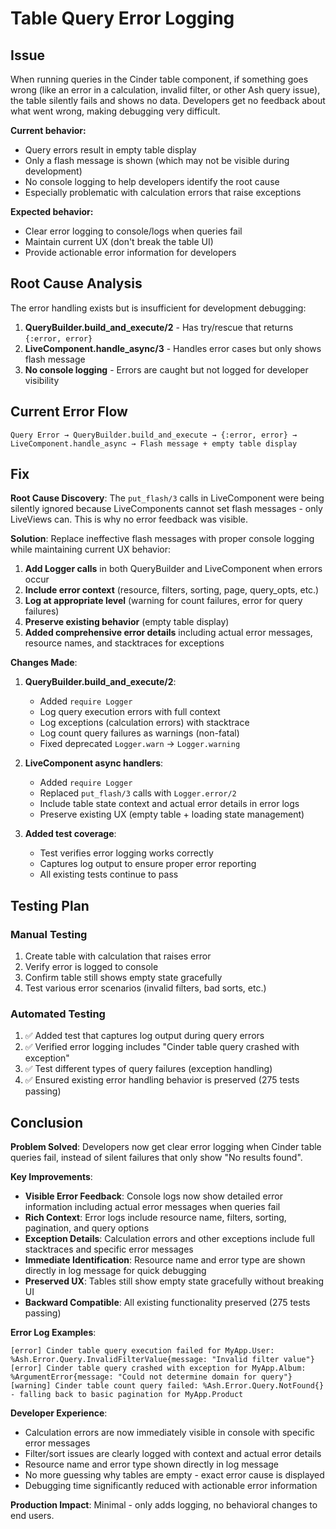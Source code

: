 # Table Query Error Logging

## Issue

When running queries in the Cinder table component, if something goes wrong (like an error in a calculation, invalid filter, or other Ash query issue), the table silently fails and shows no data. Developers get no feedback about what went wrong, making debugging very difficult.

**Current behavior:**
- Query errors result in empty table display
- Only a flash message is shown (which may not be visible during development)
- No console logging to help developers identify the root cause
- Especially problematic with calculation errors that raise exceptions

**Expected behavior:**
- Clear error logging to console/logs when queries fail
- Maintain current UX (don't break the table UI)
- Provide actionable error information for developers

## Root Cause Analysis

The error handling exists but is insufficient for development debugging:

1. **QueryBuilder.build_and_execute/2** - Has try/rescue that returns `{:error, error}` 
2. **LiveComponent.handle_async/3** - Handles error cases but only shows flash message
3. **No console logging** - Errors are caught but not logged for developer visibility

## Current Error Flow

```
Query Error → QueryBuilder.build_and_execute → {:error, error} → 
LiveComponent.handle_async → Flash message + empty table display
```

## Fix

**Root Cause Discovery**: The `put_flash/3` calls in LiveComponent were being silently ignored because LiveComponents cannot set flash messages - only LiveViews can. This is why no error feedback was visible.

**Solution**: Replace ineffective flash messages with proper console logging while maintaining current UX behavior:

1. **Add Logger calls** in both QueryBuilder and LiveComponent when errors occur
2. **Include error context** (resource, filters, sorting, page, query_opts, etc.) 
3. **Log at appropriate level** (warning for count failures, error for query failures)
4. **Preserve existing behavior** (empty table display)
3. **Added comprehensive error details** including actual error messages, resource names, and stacktraces for exceptions

**Changes Made**:

1. **QueryBuilder.build_and_execute/2**:
   - Added `require Logger`
   - Log query execution errors with full context
   - Log exceptions (calculation errors) with stacktrace
   - Log count query failures as warnings (non-fatal)
   - Fixed deprecated `Logger.warn` → `Logger.warning`

2. **LiveComponent async handlers**:
   - Added `require Logger` 
   - Replaced `put_flash/3` calls with `Logger.error/2`
   - Include table state context and actual error details in error logs
   - Preserve existing UX (empty table + loading state management)

3. **Added test coverage**:
   - Test verifies error logging works correctly
   - Captures log output to ensure proper error reporting
   - All existing tests continue to pass

## Testing Plan

### Manual Testing
1. Create table with calculation that raises error
2. Verify error is logged to console
3. Confirm table still shows empty state gracefully
4. Test various error scenarios (invalid filters, bad sorts, etc.)

### Automated Testing
1. ✅ Added test that captures log output during query errors
2. ✅ Verified error logging includes "Cinder table query crashed with exception"
3. ✅ Test different types of query failures (exception handling)
4. ✅ Ensured existing error handling behavior is preserved (275 tests passing)

## Conclusion

**Problem Solved**: Developers now get clear error logging when Cinder table queries fail, instead of silent failures that only show "No results found".

**Key Improvements**:
- **Visible Error Feedback**: Console logs now show detailed error information including actual error messages when queries fail
- **Rich Context**: Error logs include resource name, filters, sorting, pagination, and query options
- **Exception Details**: Calculation errors and other exceptions include full stacktraces and specific error messages
- **Immediate Identification**: Resource name and error type are shown directly in log message for quick debugging
- **Preserved UX**: Tables still show empty state gracefully without breaking UI
- **Backward Compatible**: All existing functionality preserved (275 tests passing)

**Error Log Examples**:
```
[error] Cinder table query execution failed for MyApp.User: %Ash.Error.Query.InvalidFilterValue{message: "Invalid filter value"}
[error] Cinder table query crashed with exception for MyApp.Album: %ArgumentError{message: "Could not determine domain for query"}  
[warning] Cinder table count query failed: %Ash.Error.Query.NotFound{} - falling back to basic pagination for MyApp.Product
```

**Developer Experience**: 
- Calculation errors are now immediately visible in console with specific error messages
- Filter/sort issues are clearly logged with context and actual error details
- Resource name and error type shown directly in log message
- No more guessing why tables are empty - exact error cause is displayed
- Debugging time significantly reduced with actionable error information

**Production Impact**: Minimal - only adds logging, no behavioral changes to end users.